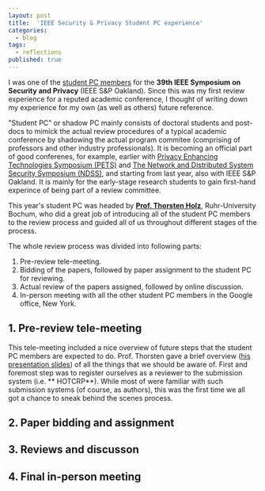 ```yaml
---
layout: post
title:  'IEEE Security & Privacy Student PC experience'
categories: 
  - blog
tags:
  - reflections
published: true
---
```



I was one of the [student PC members][studentpc] for the **39th IEEE Symposium on Security and Privacy** (IEEE S&P Oakland). Since this was my first review experience for a reputed academic conference, I thought of writing down my experience for my own (as well as others) future reference.

"Student PC" or shadow PC mainly consists of doctoral students and post-docs to mimick the actual review procedures of a typical academic conference by shadowing the actual program commitee (comprising of professors and other industry professionals). It is becoming an official part of good conferenes, for example, earlier with [Privacy Enhancing Technologies Symposium (PETS)][PETS] and [The Network and Distributed System Security Symposium (NDSS)][ndss], and starting from last year, also with IEEE S&P Oakland. It is mainly for the early-stage research students to gain first-hand experince of being part of a review committee.

This year's student PC was headed by [**Prof. Thorsten Holz**][thorsten], Ruhr-University Bochum, who did a great job of introducing all of the student PC members to the review process and guided all of us throughout different stages of the process.

The whole review process was divided into following parts:
1. Pre-review tele-meeting.
2. Bidding of the papers, followed by paper assignment to the student PC for reviewing.
3. Actual review of the papers assigned, followed by online discussion.
4. In-person meeting with all the other student PC members in the Google office, New York.

## 1. Pre-review tele-meeting

This tele-meeting included a nice overview of future steps that the student PC members are expected to do. Prof. Thorsten gave a brief overview ([his presentation slides][instructions]) of all the things that we should be aware of. First and foremost step was to register ourselves as a reviewer to the submission system (i.e. ** HOTCRP**). While most of were familiar with such submission systems (of course, as authors), this was the first time we all got a chance to sneak behind the scenes process.


## 2. Paper bidding and assignment

## 3. Reviews and discusson

## 4. Final in-person meeting

[studentpc]: https://www.ieee-security.org/TC/SP2018/studentpc.html
[PETS]: https://petsymposium.org/
[NDSS]: https://www.internetsociety.org/events/ndss/
[thorsten]: http://www.syssec.rub.de/chair/staff/tho/
[instructions]: https://www.dropbox.com/s/x2cw90zgk4ymkq7/studentpc18-prereview.pdf?dl=0
